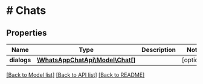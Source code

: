 # # Chats

## Properties

Name | Type | Description | Notes
------------ | ------------- | ------------- | -------------
**dialogs** | [**\WhatsAppChatApi\Model\Chat[]**](Chat.md) |  | [optional] 

[[Back to Model list]](../../README.md#documentation-for-models) [[Back to API list]](../../README.md#documentation-for-api-endpoints) [[Back to README]](../../README.md)


